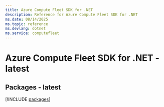 ```yaml
---
title: Azure Compute Fleet SDK for .NET
description: Reference for Azure Compute Fleet SDK for .NET
ms.date: 08/14/2025
ms.topic: reference
ms.devlang: dotnet
ms.service: computefleet
---
```

# Azure Compute Fleet SDK for .NET - latest
## Packages - latest
[!INCLUDE [packages](compute-fleet-index.md)]